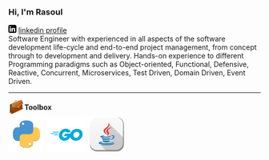 ### Hi, I'm Rasoul
![linkedin](linkedin.png) [linkedin profile](https://www.linkedin.com/in/rasoulkhaksari)
<br>
Software Engineer with experienced in all aspects of the software development life-cycle and end-to-end project management, from concept through to development and delivery.
Hands-on experience to different Programming paradigms such as Object-oriented, Functional, Defensive, Reactive, Concurrent,
Microservices, Test Driven, Domain Driven, Event Driven.

---


<img src="toolbox.png" style="vertical-align: middle;" />**Toolbox**
<br>
![python](python.png) ![golang](go72.png) ![java](java.png)

<!--
![tool box](toolbox.png) **Toolbox**
**rasoulkhaksari/rasoulkhaksari** is a ✨ _special_ ✨ repository because its `README.md` (this file) appears on your GitHub profile.

Here are some ideas to get you started:

- 🔭 I’m currently working on ...
- 🌱 I’m currently learning ...
- 👯 I’m looking to collaborate on ...
- 🤔 I’m looking for help with ...
- 💬 Ask me about ...
- 📫 How to reach me: ...
- 😄 Pronouns: ...
- ⚡ Fun fact: ...
-->
